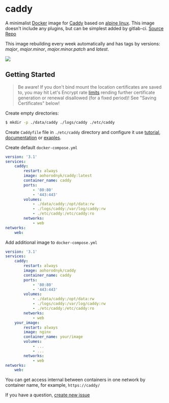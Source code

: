 # caddy

A minimalist [Docker](https://docker.com) image for [Caddy](https://caddyserver.com) based on [alpine linux](https://hub.docker.com/r/_/alpine/). This image doesn't include any plugins, but can be simplest added by gitlab-ci.
[Source Repo](https://github.com/aohorodnyk/docker-caddy/)

This image rebuilding every week automatically and has tags by versions: *major*, *major.minor*, *major.minor.patch* and *latest*.

[![](https://images.microbadger.com/badges/image/aohorodnyk/caddy.svg)](https://microbadger.com/images/aohorodnyk/caddy "Get your own image badge on microbadger.com")

## Getting Started

> Be aware! If you don't bind mount the location certificates are saved to, you may hit Let's Encrypt rate [limits](https://letsencrypt.org/docs/rate-limits/) rending further certificate generation or renewal disallowed (for a fixed period)! See "Saving Certificates" below!

Create empty directories:
```sh
$ mkdir -p ./data/caddy ./logs/caddy ./etc/caddy
```

Create `Caddyfile` file in `./etc/caddy` directory and configure it use [tutorial](https://caddyserver.com/tutorial), [documentation](https://caddyserver.com/docs) or [exaples](https://github.com/caddyserver/examples).

Create default `docker-compose.yml`
```yml
version: '3.1'
services:
    caddy:
        restart: always
        image: aohorodnyk/caddy:latest
        container_name: caddy
        ports:
            - '80:80'
            - '443:443'
        volumes:
            - ./data/caddy:/opt/data:rw
            - ./logs/caddy:/var/log/caddy:rw
            - ./etc/caddy:/etc/caddy:ro
        networks:
            - web
networks:
    web:
```

Add additional image to `docker-compose.yml`
```yml
version: '3.1'
services:
    caddy:
        restart: always
        image: aohorodnyk/caddy
        container_name: caddy
        ports:
            - '80:80'
            - '443:443'
        volumes:
            - ./data/caddy:/opt/data:rw
            - ./logs/caddy:/var/log/caddy:rw
            - ./etc/caddy:/etc/caddy:ro
        networks:
            - web
    your_image:
        restart: always
        image: nginx
        container_name: your/image
        volumes:
            - ...
            - ...
        networks:
            - web
networks:
    web:
```

You can get access internal between containers in one network by container name, for example, `https://caddy/`

If you have a question, [create new issue](https://github.com/aohorodnyk/docker-caddy/issues/new)
